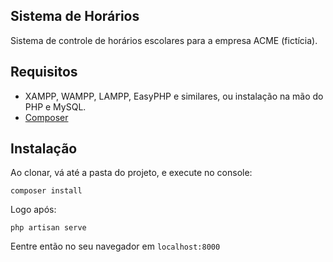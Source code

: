 Sistema de Horários
--------
Sistema de controle de horários escolares para a empresa ACME (fictícia).

## Requisitos
 - XAMPP, WAMPP, LAMPP, EasyPHP e similares, ou instalação na mão do PHP e MySQL.
 - [Composer](https://getcomposer.org/)

## Instalação
Ao clonar, vá até a pasta do projeto, e execute no console:
````
composer install
````
Logo após:
````
php artisan serve
````
Eentre então no seu navegador em `localhost:8000`